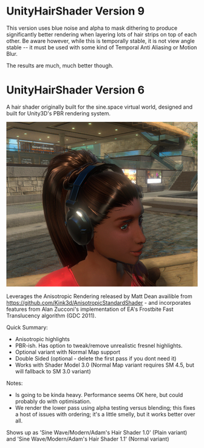 # UnityHairShader Version 9
This version uses blue noise and alpha to mask dithering to produce significantly better rendering when layering lots of hair strips on top of each other.
Be aware however, while this is temporally stable, it is not view angle stable -- it must be used with some kind of Temporal Anti Aliasing or Motion Blur.

The results are much, much better though.

# UnityHairShader Version 6
A hair shader originally built for the sine.space virtual world, designed and built for Unity3D's PBR rendering system.

![Preview image](https://raw.githubusercontent.com/AdamFrisby/UnityHairShader/master/Version6/Anisohair.jpg)

Leverages the Anisotropic Rendering released by Matt Dean availible from https://github.com/Kink3d/AnisotropicStandardShader - and incorporates features from Alan Zucconi's implementation of EA's Frostbite Fast Translucency algorithm (GDC 2011).

Quick Summary:
* Anisotropic highlights
* PBR-ish. Has option to tweak/remove unrealistic fresnel highlights.
* Optional variant with Normal Map support
* Double Sided (optional - delete the first pass if you dont need it)
* Works with Shader Model 3.0 (Normal Map variant requires SM 4.5, but will fallback to SM 3.0 variant)

Notes:
* Is going to be kinda heavy. Performance seems OK here, but could probably do with optimisation.
* We render the lower pass using alpha testing versus blending; this fixes a host of issues with ordering; it's a little smelly, but it works better over all.

Shows up as 'Sine Wave/Modern/Adam's Hair Shader 1.0' (Plain variant) and 'Sine Wave/Modern/Adam's Hair Shader 1.1' (Normal variant)
